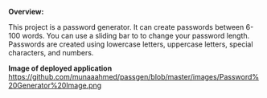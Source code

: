**Overview:**

This project is a password generator. It can create passwords between 6-100 words. You can use a sliding bar to to change your password length. Passwords are created using lowercase letters, uppercase letters, special characters, and numbers. 

**Image of deployed application**
https://github.com/munaaahmed/passgen/blob/master/images/Password%20Generator%20Image.png


